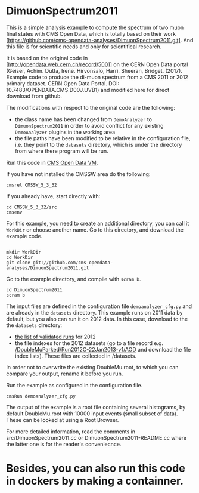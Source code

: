 # DimuonSpectrum2011

This is a simple analysis example to compute the spectrum of two muon final states with CMS Open Data, which is totally based on their work [https://github.com/cms-opendata-analyses/DimuonSpectrum2011.git]. And this file is for scientific needs and only for scientifical research.

It is based on the original code in [http://opendata.web.cern.ch/record/5001] on the CERN Open Data portal (Geiser, Achim. Dutta, Irene. Hirvonsalo, Harri. Sheeran, Bridget. (2017). Example code to produce the di-muon spectrum from a CMS 2011 or 2012 primary dataset. CERN Open Data Portal. DOI: 10.7483/OPENDATA.CMS.D00J.UVB1) and modified here for direct download from github. 

The modifications with respect to the original code are the following: 
- the class name has been changed from `DemoAnalyzer` to `DimuonSpectrum2011` in order to avoid conflict for any existing `DemoAnalyzer` plugins in the working area
- the file paths have been modified to be relative in the configuration file, i.e. they point to the `datasets` directory, which is under the directory from where there program will be run.

Run this code in [CMS Open Data VM](http://opendata.web.cern.ch/VM/CMS/2011).

If you have not installed the CMSSW area do the following:
```
cmsrel CMSSW_5_3_32
```
If you already have, start directly with:

```
cd CMSSW_5_3_32/src
cmsenv
```
For this example, you need to create an additional directory, you can call it `WorkDir` or choose another name.
Go to this directory, and download the example code.

```

mkdir WorkDir
cd WorkDir
git clone git://github.com/cms-opendata-analyses/DimuonSpectrum2011.git

```
Go to the example directory, and compile with `scram b`. 

```
cd DimuonSpectrum2011
scram b
```

The input files are defined in the configuration file `demoanalyzer_cfg.py` and are already in the `datasets` directory. This example runs on 2011 data by default, but you also can run it on 2012 data. In this case, download to the the `datasets` directory:
- [the list of validated runs](http://opendata.web.cern.ch/record/1002) for 2012
- the file indexes for the 2012 datasets (go to a file record e.g. [/DoubleMuParked/Run2012C-22Jan2013-v1/AOD](http://opendata.web.cern.ch/record/6030) and download the file index lists). These files are collected in /datasets.

In order not to overwrite the existing DoubleMu.root, to which you can compare your output, rename it before you run.

Run the example as configured in the configuration file. 

```
cmsRun demoanalyzer_cfg.py
```
The output of the example is a root file containing several histograms, by default DoubleMu.root with 10000 input events (small subset of data). These can be looked at using a Root Browser.

For more detailed information, read the comments in src/DimuonSpectrum2011.cc or DimuonSpectrum2011-README.cc where the latter one is for the reader's conveniecnce.

# Besides, you can also run this code in dockers by making a containner.
